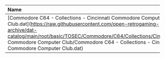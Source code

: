 |Name|Size|
|:---|---:|
|[Commodore C64 - Collections - Cincinnati Commodore Computer Club.dat](https://raw.githubusercontent.com/open-retrogaming-archive/dat-catalog/main/root/basic/TOSEC/Commodore/C64/Collections/Cincinnati Commodore Computer Club/Commodore C64 - Collections - Cincinnati Commodore Computer Club.dat)|484724|
